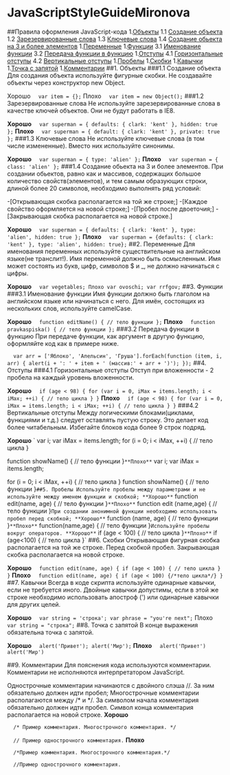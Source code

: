 # JavaScriptStyleGuideMironova
##Правила оформления JavaScript-кода
1.[Объекты](#объекты)
  1.1 [Создание объекта](#создание-объекта)
  1.2 [Зарезервированные слова](#зарезервированные-слова)
  1.3 [Ключевые слова](#ключевые-слова)
  1.4 [Создание обьекта на 3 и более элементов](#создание-объекта-на-3-и-более-элементов)
1.[Переменные](#переменные)
1.[Функции](#функции)
  3.1 [Именование функции](#именование-функции)
  3.2 [Передача функции в функцию](#передача-функции-в-функцию)
1.[Отступы](#отступы)
  4.1 [Горизонтальные отступы](#горизонтальные-отступы)
  4.2 [Вертикальные отступы](#вертикальные-отступы)
1.[Пробелы](#пробелы)
1.[Скобки](#скобки)
1.[Кавычки](#кавычки)
1.[Точка с запятой](#точка-с-запятой)
1.[Комментарии](#комментарии)
##1. Объекты
###1.1 Создание объекта
Для создания объекта используйте фигурные скобки. Не создавайте объекты через конструктор new Object.

Хорошо
`  var item = {};`
Плохо
`  var item = new Object();`
###1.2 Зарезервированные слова
Не используйте зарезервированные слова в качестве ключей объектов. Они не будут работать в IE8.


**Хорошо**
`  var superman = {
    defaults: { clark: 'kent' },
    hidden: true
  };`
**Плохо**
`  var superman = {
    default: { clark: 'kent' },
    private: true
  };`
###1.3 Ключевые слова
Не используйте ключевые слова (в том числе измененные). Вместо них используйте синонимы.

**Хорошо**
`  var superman = {
    type: 'alien'
  };`
**Плохо**
`  var superman = {
    class: 'alien'
  };`
###1.4 Создание обьекта на 3 и более элементов.
При создании обьектов, равно как и массивов, содержащих большое количество свойств(элементов), и тем самым образующих строки, длиной более 20 символов, необходимо выполнять ряд условий:

  -[Открывающая скобка располагается на той же строке;]
  -[Каждое свойство оформляется на новой строке;]
  -[Пробел после двоеточия;]
  -[Закрывающая скобка располагается на новой строке.]

**Хорошо**
`  var superman = {
    defaults: { clark: 'kent' },
    type: 'alien',
    hidden: true
  };`
**Плохо**
`  var superman = {defaults: { clark: 'kent' }, type: 'alien', hidden: true};`
##2. Переменные
Для именования переменных используйте существительные на английском языке(не транслит!). Имя переменной должно быть осмысленным.
Имя может состоять из букв, цифр, символов $ и _, не должно начинаться с цифры.

**Хорошо**
`  var vegetables;
  Плохо
  var ovoschi;
  var rrfgov;`
##3. Функции
###3.1 Именование функции
Имя функции должно быть глаголом на английском языке или начинаться с него. Для имён, состоящих из нескольких слов, используйте camelCase.

**Хорошо**
`  function editName() {
    // тело функции
  };`
**Плохо**
`  function pravkaspiska() {
    // тело функции
  };`
###3.2 Передача функции в функцию
При передаче функции, как аргумент в другую функцию, оформляйте код как в примере ниже.

`  var arr = ['Яблоко', 'Апельсин', 'Груша'].forEach(function (item, i, arr) {
    alert(i + ': ' + item + ' (массив:' + arr + ')');
  });`
##4. Отступы
###4.1 Горизонтальные отступы
Отступ при вложенности - 2 пробела на каждый уровень вложенности.

**Хорошо**
`  if (age < 98) {
    for (var i = 0, iMax = items.length; i < iMax; ++i) {
      // тело цикла
    }
  }`
**Плохо**
`  if (age < 98) {
  for (var i = 0, iMax = items.length; i < iMax; ++i) {
  // тело цикла
  }
  }`
###4.2 Вертикальные отступы
Между логическими блоками(циклами, функциями и т.д.) следует оставлять пустую строку. Это делает код более читабельным. Избегайте блоков кода более 9 строк подряд.

**Хорошо**
`  var i;
  var iMax = items.length;
  for (i = 0; i < iMax, ++i) {
    // тело цикла
  }

  function showName() {
    // тело функции
  }`
**Плохо**
`  var i;
  var iMax = items.length;

  for (i = 0; i < iMax, ++i) {
    // тело цикла
  }
  function showName() {
    // тело функции
  }`
##5. Пробелы
Используйте пробелы между параметрами и не используйте между именем функции и скобкой;
**Хорошо**
`  function edit(name, age) {
    // тело функции
  }`
**Плохо**
`  function edit (name,age) {
    // тело функции
  }`
При создании анонимной функции необходимо использовать пробел перед скобкой;
**Хорошо**
`  function (name, age) {
    // тело функции
  }`
**Плохо**
`  function(name,age) {
    // тело функции
  }`
Используйте пробелы вокруг операторов.
**Хорошо**
`  if (age < 100) {
    // тело цикла
  }`
**Плохо**
`  if (age<100) {
    // тело цикла
  }`
##6. Скобки
Открывающая фигурная скобка располагается на той же строке. Перед скобкой пробел. Закрывающая скобка располагается на новой строке.

**Хорошо**
`  function edit(name, age) {
    if (age < 100) {
      // тело цикла
    }
  }`
**Плохо**
`  function edit(name, age)
  {
    if (age < 100) {/*тело цикла*/}
  }`
##7. Кавычки
Всегда в коде скрипта используйте одинарные кавычки, если не требуется иного. Двойные кавычки допустимы, если в этой же строке необходимо использовать апостроф (') или одинарные кавычки для других целей.

**Хорошо**
`  var string = 'строка';
  var phrase = "you're next";`
  Плохо
`  var string = "строка";`
##8. Точка с запятой
В конце выражения обязательна точка с запятой.

**Хорошо**
`  alert('Привет');
  alert('Мир');`
**Плохо**
`  alert('Привет')
  alert('Мир')`

##9. Комментарии
Для пояснения кода используются комментарии. Комментарии не исполняются интерпретатором JavaScript.

Однострочные комментарии начинаются с двойного слэша //. За ним обязательно должен идти пробел;
Многострочные комментарии располагаются между /* и */. За символом начала комментария обязательно должен идти пробел. Символ конца комментария располагается на новой строке.
**Хорошо**

`  /* Пример комментария.
  Многострочного комментария.
  */`

`  // Пример однострочного комментария.`
**Плохо**

`  /*Пример комментария.
  Многострочного комментария.*/`

`  //Пример однострочного комментария.`
